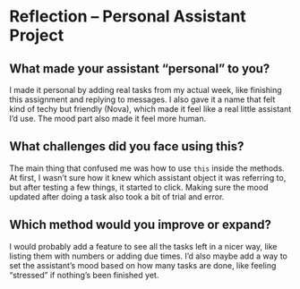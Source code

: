 # Reflection – Personal Assistant Project

## What made your assistant “personal” to you?

I made it personal by adding real tasks from my actual week, like finishing this assignment and replying to messages. I also gave it a name that felt kind of techy but friendly (Nova), which made it feel like a real little assistant I’d use. The mood part also made it feel more human.

## What challenges did you face using this?

The main thing that confused me was how to use `this` inside the methods. At first, I wasn’t sure how it knew which assistant object it was referring to, but after testing a few things, it started to click. Making sure the mood updated after doing a task also took a bit of trial and error.

## Which method would you improve or expand?

I would probably add a feature to see all the tasks left in a nicer way, like listing them with numbers or adding due times. I’d also maybe add a way to set the assistant’s mood based on how many tasks are done, like feeling “stressed” if nothing’s been finished yet.
